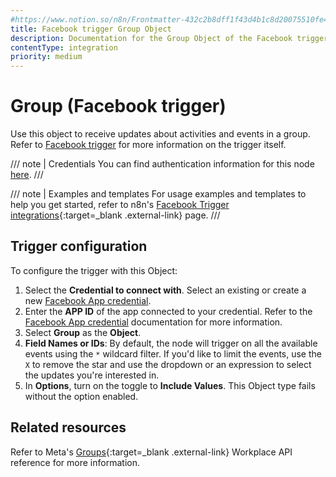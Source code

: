 ```yaml
---
#https://www.notion.so/n8n/Frontmatter-432c2b8dff1f43d4b1c8d20075510fe4
title: Facebook trigger Group Object
description: Documentation for the Group Object of the Facebook trigger node in n8n, a workflow automation platform. Includes configuration details.
contentType: integration
priority: medium
---
```


# Group (Facebook trigger)

Use this object to receive updates about activities and events in a group. Refer to [Facebook trigger](/integrations/builtin/trigger-nodes/n8n-nodes-base.facebooktrigger/) for more information on the trigger itself.

/// note | Credentials
You can find authentication information for this node [here](/integrations/builtin/credentials/facebookapp/).
///

///  note  | Examples and templates
For usage examples and templates to help you get started, refer to n8n's [Facebook Trigger integrations](https://n8n.io/integrations/facebook-trigger/){:target=_blank .external-link} page.
///

## Trigger configuration

To configure the trigger with this Object:

1. Select the **Credential to connect with**. Select an existing or create a new [Facebook App credential](/integrations/builtin/credentials/facebookapp/).
1. Enter the **APP ID** of the app connected to your credential. Refer to the [Facebook App credential](/integrations/builtin/credentials/facebookapp/) documentation for more information.
1. Select **Group** as the **Object**.
1. **Field Names or IDs**: By default, the node will trigger on all the available events using the `*` wildcard filter. If you'd like to limit the events, use the `X` to remove the star and use the dropdown or an expression to select the updates you're interested in.
1. In **Options**, turn on the toggle to **Include Values**. This Object type fails without the option enabled.

## Related resources

Refer to Meta's [Groups](https://developers.facebook.com/docs/workplace/reference/webhooks/#groups){:target=_blank .external-link} Workplace API reference for more information.
